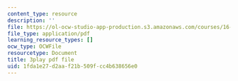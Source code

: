 ```yaml
---
content_type: resource
description: ''
file: https://ol-ocw-studio-app-production.s3.amazonaws.com/courses/16-687-private-pilot-ground-school-january-iap-2019/1fda1e27d2aaf21b509fcc4b638656e0_Nts_8ZLIxwo.pdf
file_type: application/pdf
learning_resource_types: []
ocw_type: OCWFile
resourcetype: Document
title: 3play pdf file
uid: 1fda1e27-d2aa-f21b-509f-cc4b638656e0
---
```

